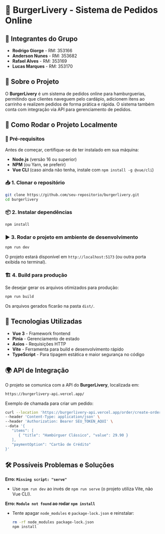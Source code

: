 # 🍔 BurgerLivery - Sistema de Pedidos Online

## 📌 Integrantes do Grupo

- **Rodrigo Giorge** - RM: 353166
- **Anderson Nunes** - RM: 353682
- **Rafael Alves** - RM: 353169
- **Lucas Marques** - RM: 353170

## 📝 Sobre o Projeto

O **BurgerLivery** é um sistema de pedidos online para hamburguerias, permitindo que clientes naveguem pelo cardápio, adicionem itens ao carrinho e realizem pedidos de forma prática e rápida. O sistema também conta com integração via API para gerenciamento de pedidos.

## 🚀 Como Rodar o Projeto Localmente

### 🔧 **Pré-requisitos**
Antes de começar, certifique-se de ter instalado em sua máquina:
- **Node.js** (versão 16 ou superior)
- **NPM** (ou Yarn, se preferir)
- **Vue CLI** (caso ainda não tenha, instale com `npm install -g @vue/cli`)

### 📥 **1. Clonar o repositório**
```sh
git clone https://github.com/seu-repositorio/burgerlivery.git
cd burgerlivery
```

### 📦 **2. Instalar dependências**
```sh
npm install
```

### ▶ **3. Rodar o projeto em ambiente de desenvolvimento**
```sh
npm run dev
```
O projeto estará disponível em `http://localhost:5173` (ou outra porta exibida no terminal).

### 🏗 **4. Build para produção**
Se desejar gerar os arquivos otimizados para produção:
```sh
npm run build
```
Os arquivos gerados ficarão na pasta `dist/`.

## 🔗 **Tecnologias Utilizadas**
- **Vue 3** - Framework frontend
- **Pinia** - Gerenciamento de estado
- **Axios** - Requisições HTTP
- **Vite** - Ferramenta para build e desenvolvimento rápido
- **TypeScript** - Para tipagem estática e maior segurança no código

## 🌍 **API de Integração**
O projeto se comunica com a API do **BurgerLivery**, localizada em:
```sh
https://burgerlivery-api.vercel.app/
```

Exemplo de chamada para criar um pedido:
```sh
curl --location 'https://burgerlivery-api.vercel.app/order/create-order' \
--header 'Content-Type: application/json' \
--header 'Authorization: Bearer SEU_TOKEN_AQUI' \
--data '{
   "items": [
      { "title": "Hambúrguer Clássico", "value": 29.90 }
   ],
   "paymentOption": "Cartão de Crédito"
}'
```

## 🛠 **Possíveis Problemas e Soluções**

**Erro: `Missing script: "serve"`**
- Use `npm run dev` ao invés de `npm run serve` (o projeto utiliza Vite, não Vue CLI).

**Erro: `Module not found` ao rodar `npm install`**
- Tente apagar `node_modules` e `package-lock.json` e reinstalar:
  ```sh
  rm -rf node_modules package-lock.json
  npm install
  ```

